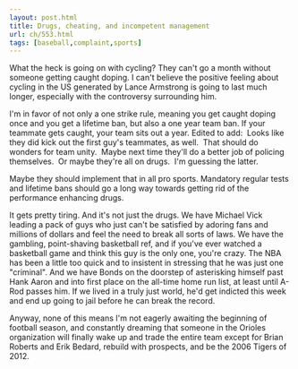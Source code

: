 ```yaml
---
layout: post.html
title: Drugs, cheating, and incompetent management
url: ch/553.html
tags: [baseball,complaint,sports]
---
```

What the heck is going on with cycling? They can't go a month without someone getting caught doping. I can't believe the positive feeling about cycling in the US generated by Lance Armstrong is going to last much longer, especially with the controversy surrounding him.

I'm in favor of not only a one strike rule, meaning you get caught doping once and you get a lifetime ban, but also a one year team ban. If your teammate gets caught, your team sits out a year. Edited to add:  Looks like they did kick out the first guy's teammates, as well.  That should do wonders for team unity.  Maybe next time they'll do a better job of policing themselves.  Or maybe they're all on drugs.  I'm guessing the latter.

Maybe they should implement that in all pro sports. Mandatory regular tests and lifetime bans should go a long way towards getting rid of the performance enhancing drugs.

It gets pretty tiring. And it's not just the drugs. We have Michael Vick leading a pack of guys who just can't be satisfied by adoring fans and millions of dollars and feel the need to break all sorts of laws. We have the gambling, point-shaving basketball ref, and if you've ever watched a basketball game and think this guy is the only one, you're crazy. The NBA has been a little too quick and to insistent in stressing that he was just one "criminal". And we have Bonds on the doorstep of asterisking himself past Hank Aaron and into first place on the all-time home run list, at least until A-Rod passes him. If we lived in a truly just world, he'd get indicted this week and end up going to jail before he can break the record.

Anyway, none of this means I'm not eagerly awaiting the beginning of football season, and constantly dreaming that someone in the Orioles organization will finally wake up and trade the entire team except for Brian Roberts and Erik Bedard, rebuild with prospects, and be the 2006 Tigers of 2012.
